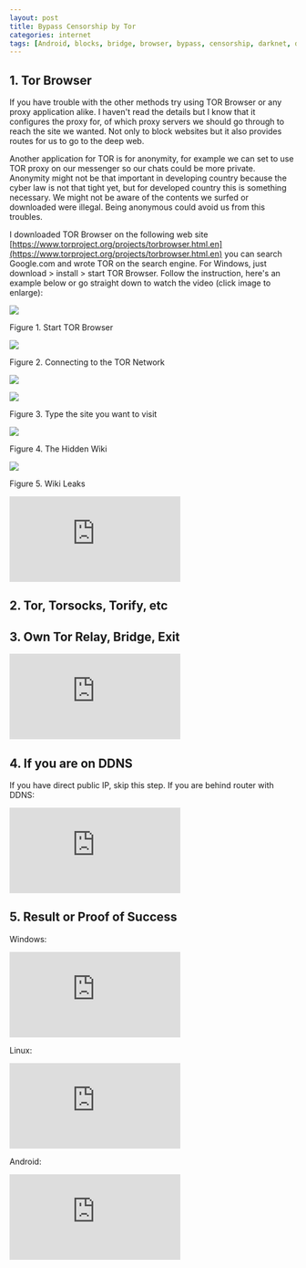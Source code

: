 ```yaml
---
layout: post
title: Bypass Censorship by Tor
categories: internet
tags: [Android, blocks, bridge, browser, bypass, censorship, darknet, deepweb, exit, hidden wiki, Linux, Relay, tor, torify, torsocks, wikileaks, Windows]
---
```


## 1\. Tor Browser

If you have trouble with the other methods try using TOR Browser or any proxy application alike. I haven't read the details but I know that it configures the proxy for, of which proxy servers we should go through to reach the site we wanted. Not only to block websites but it also provides routes for us to go to the deep web.  

Another application for TOR is for anonymity, for example we can set to use TOR proxy on our messenger so our chats could be more private. Anonymity might not be that important in developing country because the cyber law is not that tight yet, but for developed country this is something necessary. We might not be aware of the contents we surfed or downloaded were illegal. Being anonymous could avoid us from this troubles.  

I downloaded TOR Browser on the following web site [https://www.torproject.org/projects/torbrowser.html.en](https://www.torproject.org/projects/torbrowser.html.en) 
you can search Google.com and wrote TOR on the search engine. For Windows, just download > install > start TOR Browser. Follow the instruction, here's an example below or go straight down to watch the video (click image to enlarge):  

![](https://farm9.staticflickr.com/8830/17668657904_42c8d39709_o_d.png)

Figure 1\. Start TOR Browser

![](https://farm8.staticflickr.com/7761/17670676213_0c231a45a1_o_d.png)

Figure 2\. Connecting to the TOR Network

![](https://farm9.staticflickr.com/8896/18103467968_50a10ba4a2_o_d.png)

![](https://farm9.staticflickr.com/8896/18103467968_50a10ba4a2_o_d.png)

Figure 3\. Type the site you want to visit

![](https://farm9.staticflickr.com/8772/17670673453_84d8c28bb0_o_d.png)

Figure 4\. The Hidden Wiki

![](https://farm8.staticflickr.com/7770/18103534380_7595ba4ee5_o_d.png)

Figure 5\. Wiki Leaks

<div class="video-container"><iframe src="https://www.youtube.com/embed/4d1E82WEKbw" frameborder="0" allowfullscreen></iframe></div>

## 2\. Tor, Torsocks, Torify, etc

## 3\. Own Tor Relay, Bridge, Exit

<div class="video-container"><iframe src="https://www.youtube.com/embed" frameborder="0" allowfullscreen></iframe></div>

## 4\. If you are on DDNS

If you have direct public IP, skip this step. If you are behind router with DDNS:

<div class="video-container"><iframe src="https://www.youtube.com/embed/ESAbfxPodE0" frameborder="0" allowfullscreen></iframe></div>

## 5\. Result or Proof of Success

Windows:

<div class="video-container"><iframe src="https://www.youtube.com/embed/mkSyqC97FGo" frameborder="0" allowfullscreen></iframe></div>

Linux:

<div class="video-container"><iframe src="https://www.youtube.com/embed/uwh-dU_RlHk" frameborder="0" allowfullscreen></iframe></div>

Android:

<div class="video-container"><iframe src="https://www.youtube.com/embed/0dbN0oAlXno" frameborder="0" allowfullscreen></iframe></div>